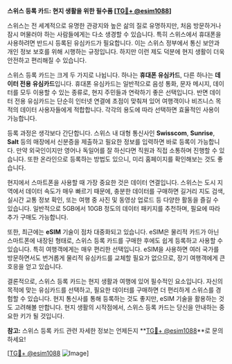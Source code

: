 **스위스 등록 카드: 현지 생활을 위한 필수품 [[TG💪+ @esim1088](https://t.me/s/esim1088)]**

스위스는 전 세계적으로 유명한 관광지와 높은 삶의 질로 유명하지만, 처음 방문하거나 잠시 머물러야 하는 사람들에게는 다소 생경할 수 있습니다. 특히 스위스에서 휴대폰을 사용하려면 반드시 등록된 유심카드가 필요합니다. 이는 스위스 정부에서 통신 보안과 개인 정보 보호를 위해 시행하는 규정입니다. 하지만 이런 제도 덕분에 현지 생활이 더욱 안전하고 편리해질 수 있습니다.

스위스 등록 카드는 크게 두 가지로 나뉩니다. 하나는 **휴대폰 유심카드**, 다른 하나는 **데이터 전용 유심카드**입니다. 휴대폰 유심카드는 일반적으로 음성 통화, 문자 메시지, 데이터를 모두 이용할 수 있는 종류로, 현지 주민들과 연락하기 좋은 선택입니다. 반면 데이터 전용 유심카드는 단순히 인터넷 연결에 초점이 맞춰져 있어 여행객이나 비즈니스 목적의 데이터 사용자들에게 적합합니다. 각각의 용도에 따라 선택하면 효율적인 사용이 가능합니다.

등록 과정은 생각보다 간단합니다. 스위스 내 대형 통신사인 **Swisscom**, **Sunrise**, **Salt** 등의 매장에서 신분증을 제출하고 필요한 정보를 입력하면 바로 등록이 가능합니다. 만약 외국인이지만 영어나 독일어를 잘 하신다면 직원과 직접 소통하며 진행할 수 있습니다. 또한 온라인으로 등록하는 방법도 있으니, 미리 홈페이지를 확인해보는 것도 좋습니다.

현지에서 스마트폰을 사용할 때 가장 중요한 것은 데이터 연결입니다. 스위스는 도시 지역에서 데이터 속도가 매우 빠르기 때문에, 충분한 데이터를 구매하면 길거리 지도 검색, 실시간 교통 정보 확인, 또는 여행 중 사진 및 동영상 업로드 등 다양한 활동을 즐길 수 있습니다. 일반적으로 5GB에서 10GB 정도의 데이터 패키지를 추천하며, 필요에 따라 추가 구매도 가능합니다.

또한, 최근에는 **eSIM** 기술이 점차 대중화되고 있습니다. eSIM은 물리적 카드가 아닌 스마트폰에 내장된 형태로, 스위스 등록 카드를 구매한 후에도 쉽게 등록하고 사용할 수 있습니다. 특히 여행객에게는 매우 편리한 선택입니다. eSIM을 사용하면 여러 국가를 방문하면서도 번거롭게 물리적 유심카드를 교체할 필요가 없으므로, 장기 여행객에게 큰 호응을 얻고 있습니다.

결론적으로, 스위스 등록 카드는 현지 생활과 여행에 있어 필수적인 요소입니다. 자신의 목적에 맞는 유심카드를 선택하고, 필요한 데이터를 구매하면 더 편리하게 스위스를 경험할 수 있습니다. 현지 통신사를 통해 등록하는 것도 좋지만, eSIM 기술을 활용하는 것도 고려해볼 만합니다. 현지 생활의 시작점에서, 스위스 등록 카드는 당신을 안내하는 중요한 키가 될 것입니다.

**참고:** 스위스 등록 카드 관련 자세한 정보는 언제든지 **[TG💪+ @esim1088](https://t.me/s/esim1088)**로 문의하세요! 

[[TG💪+ @esim1088](https://t.me/s/esim1088) ![Image](https://i.postimg.cc/Y0z9fWf4/image.png)]